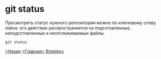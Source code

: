 # git status

Просмотреть статус нужного репозитория можно по ключевому слову status: его действие распространяется на подготовленные, неподготовленные и неотслеживаемые файлы.

```
git status
```




[<Назад](./../Pages/clone.md)  [<Главная>](./../readme.md)   [Вперёд>](./Pages/../add.md)

